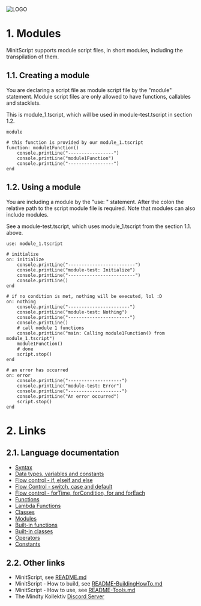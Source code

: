 ![LOGO](https://raw.githubusercontent.com/andreasdr/minitscript/master/resources/github/minitscript-logo.png)

# 1. Modules

MinitScript supports module script files, in short modules, including the transpilation of them.

## 1.1. Creating a module

You are declaring a script file as module script file by the "module" statement.
Module script files are only allowed to have functions, callables and stacklets.

This is module_1.tscript, which will be used in module-test.tscript in section 1.2.

```
module

# this function is provided by our module_1.tscript
function: module1Function()
	console.printLine("-----------------")
	console.printLine("module1Function")
	console.printLine("-----------------")
end
```

## 1.2. Using a module

You are including a module by the "use: " statement. After the colon the relative path to the script module file is required.
Note that modules can also include modules.  

See a module-test.tscript, which uses module_1.tscript from the section 1.1. above.

```
use: module_1.tscript

# initialize
on: initialize
	console.printLine("-------------------------")
	console.printLine("module-test: Initialize")
	console.printLine("-------------------------")
	console.printLine()
end

# if no condition is met, nothing will be executed, lol :D
on: nothing
	console.printLine("-----------------------")
	console.printLine("module-test: Nothing")
	console.printLine("-----------------------")
	console.printLine()
	# call module 1 functions
	console.printLine("main: Calling module1Function() from module_1.tscript")
	module1Function()
	# done
	script.stop()
end

# an error has occurred
on: error
	console.printLine("--------------------")
	console.printLine("module-test: Error")
	console.printLine("--------------------")
	console.printLine("An error occurred")
	script.stop()
end
```

# 2. Links

## 2.1. Language documentation
- [Syntax](./README-Syntax.md)
- [Data types, variables and constants](./README-DataTypes.md)
- [Flow control - if, elseif and else](./README-FlowControl-Conditions.md)
- [Flow Control - switch, case and default](./README-FlowControl-Conditions2.md)
- [Flow control - forTime, forCondition, for and forEach](./README-FlowControl-Loops.md)
- [Functions](./README-Functions.md)
- [Lambda Functions](./README-Lambda-Functions.md)
- [Classes](./README-Classes.md)
- [Modules](./README-Modules.md)
- [Built-in functions](./README-BuiltIn-Functions.md)
- [Built-in classes](./README-BuiltIn-Classes.md)
- [Operators](./README-Operators.md)
- [Constants](./README-Constants.md)

## 2.2. Other links

- MinitScript, see [README.md](../README.md)
- MinitScript - How to build, see [README-BuildingHowTo.md](../README-BuildingHowTo.md)
- MinitScript - How to use, see [README-Tools.md](../README-Tools.md)
- The Mindty Kollektiv [Discord Server](https://discord.gg/Na4ACaFD)
